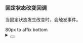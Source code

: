 ### 固定状态改变回调

当固定状态发生改变时，会触发事件。

<div class="cell-demo vp-raw">
  <yc-affix
    :offsetBottom="80"
    @change="onChange">
    <yc-button type="primary">80px to affix bottom</yc-button>
  </yc-affix>
</div>

<script setup>
const onChange = (fixed) => {
  console.log(`${fixed}`);
};
</script>

<details>
<summary>
 <button class="code-btn"  >
    <icon-code />
 </button>
</summary>

```vue
<template>
  <yc-affix
    :offsetBottom="80"
    @change="onChange">
    <yc-button type="primary">80px to affix bottom</yc-button>
  </yc-affix>
</template>

<script setup>
const onChange = (fixed) => {
  console.log(`${fixed}`);
};
</script>
```

</details>

